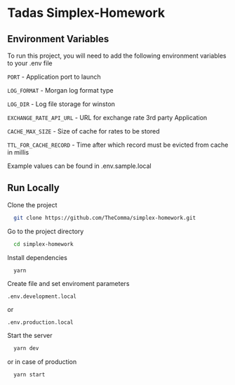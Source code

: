 
# Tadas Simplex-Homework


## Environment Variables

To run this project, you will need to add the following environment variables to your .env file

`PORT` - Application port to launch

`LOG_FORMAT` - Morgan log format type

`LOG_DIR` - Log file storage for winston

`EXCHANGE_RATE_API_URL` - URL for exchange rate 3rd party Application

`CACHE_MAX_SIZE` - Size of cache for rates to be stored

`TTL_FOR_CACHE_RECORD` - Time after which record must be evicted from cache in millis

Example values can be found in .env.sample.local

## Run Locally

Clone the project

```bash
  git clone https://github.com/TheComma/simplex-homework.git
```

Go to the project directory

```bash
  cd simplex-homework
```

Install dependencies

```bash
  yarn
```

Create file and set enviroment parameters
```
.env.development.local 
```

or 

```
.env.production.local 
```

Start the server

```bash
  yarn dev
```
or in case of production

```bash
  yarn start
```

